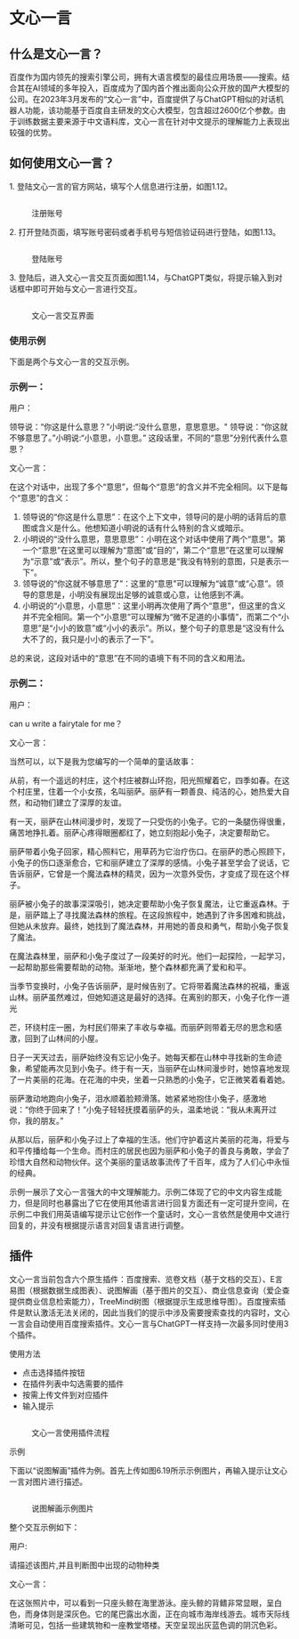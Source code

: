 # 文心一言

## 什么是文心一言？

百度作为国内领先的搜索引擎公司，拥有大语言模型的最佳应用场景——搜索。结合其在AI领域的多年投入，百度成为了国内首个推出面向公众开放的国产大模型的公司。在2023年3月发布的“文心一言”中，百度提供了与ChatGPT相似的对话机器人功能，该功能基于百度自主研发的文心大模型，包含超过2600亿个参数。由于训练数据主要来源于中文语料库，文心一言在针对中文提示的理解能力上表现出较强的优势。

## 如何使用文心一言？

1\. 登陆文心一言的官方网站，填写个人信息进行注册，如图1.12。

&#x20;

<figure><img src="../../.gitbook/assets/image (3).png" alt=""><figcaption><p>注册账号</p></figcaption></figure>

2\. 打开登陆页面，填写账号密码或者手机号与短信验证码进行登陆，如图1.13。

&#x20;

<figure><img src="../../.gitbook/assets/image (4).png" alt=""><figcaption><p>登陆账号</p></figcaption></figure>

3\. 登陆后，进入文心一言交互页面如图1.14，与ChatGPT类似，将提示输入到对话框中即可开始与文心一言进行交互。

<figure><img src="../../.gitbook/assets/image (5).png" alt=""><figcaption><p>文心一言交互界面</p></figcaption></figure>

### 使用示例

下面是两个与文心一言的交互示例。

### 示例一：

用户：

领导说：“你这是什么意思？”小明说:“没什么意思，意思意思。" 领导说：“你这就不够意思了。”小明说:“小意思，小意思。” 这段话里，不同的“意思”分别代表什么意思？

文心一言：

在这个对话中，出现了多个“意思”，但每个“意思”的含义并不完全相同。以下是每个“意思”的含义：

1. 领导说的“你这是什么意思”：在这个上下文中，领导问的是小明的话背后的意图或含义是什么。他想知道小明说的话有什么特别的含义或暗示。
2. 小明说的“没什么意思，意思意思”：小明在这个对话中使用了两个“意思”。第一个“意思”在这里可以理解为“意图”或“目的”，第二个“意思”在这里可以理解为“示意”或“表示”。所以，整个句子的意思是“我没有特别的意图，只是表示一下”。
3. 领导说的“你这就不够意思了”：这里的“意思”可以理解为“诚意”或“心意”。领导的意思是，小明没有展现出足够的诚意或心意，让他感到不满。
4. 小明说的“小意思，小意思”：这里小明再次使用了两个“意思”，但这里的含义并不完全相同。第一个“小意思”可以理解为“微不足道的小事情”，而第二个“小意思”是“小小的致意”或“小小的表示”。所以，整个句子的意思是“这没有什么大不了的，我只是小小的表示了一下”。

总的来说，这段对话中的“意思”在不同的语境下有不同的含义和用法。

### 示例二：

用户：

can u write a fairytale for me？

文心一言：

当然可以，以下是我为您编写的一个简单的童话故事：

从前，有一个遥远的村庄，这个村庄被群山环抱，阳光照耀着它，四季如春。在这个村庄里，住着一个小女孩，名叫丽萨。丽萨有一颗善良、纯洁的心，她热爱大自然，和动物们建立了深厚的友谊。

有一天，丽萨在山林间漫步时，发现了一只受伤的小兔子。它的一条腿伤得很重，痛苦地挣扎着。丽萨心疼得眼圈都红了，她立刻抱起小兔子，决定要帮助它。

丽萨带着小兔子回家，精心照料它，用草药为它治疗伤口。在丽萨的悉心照顾下，小兔子的伤口逐渐愈合，它和丽萨建立了深厚的感情。小兔子甚至学会了说话，它告诉丽萨，它曾是一个魔法森林的精灵，因为一次意外受伤，才变成了现在这个样子。

丽萨被小兔子的故事深深吸引，她决定要帮助小兔子恢复魔法，让它重返森林。于是，丽萨踏上了寻找魔法森林的旅程。在这段旅程中，她遇到了许多困难和挑战，但她从未放弃。最终，她找到了魔法森林，并用她的善良和勇气，帮助小兔子恢复了魔法。

在魔法森林里，丽萨和小兔子度过了一段美好的时光。他们一起探险，一起学习，一起帮助那些需要帮助的动物。渐渐地，整个森林都充满了爱和和平。

当季节变换时，小兔子告诉丽萨，是时候告别了。它将带着魔法森林的祝福，重返山林。丽萨虽然难过，但她知道这是最好的选择。在离别的那天，小兔子化作一道光

芒，环绕村庄一圈，为村民们带来了丰收与幸福。而丽萨则带着无尽的思念和感激，回到了山林间的小屋。

日子一天天过去，丽萨始终没有忘记小兔子。她每天都在山林中寻找新的生命迹象，希望能再次见到小兔子。终于有一天，当丽萨在山林间漫步时，她惊喜地发现了一片美丽的花海。在花海的中央，坐着一只熟悉的小兔子，它正微笑着看着她。

丽萨激动地跑向小兔子，泪水顺着脸颊滑落。她紧紧地抱住小兔子，感激地说：“你终于回来了！”小兔子轻轻抚摸着丽萨的头，温柔地说：“我从未离开过你，我的朋友。”

从那以后，丽萨和小兔子过上了幸福的生活。他们守护着这片美丽的花海，将爱与和平传播给每一个生命。而村庄的居民也因为丽萨和小兔子的善良与勇敢，学会了珍惜大自然和动物伙伴。这个美丽的童话故事流传了千百年，成为了人们心中永恒的经典。

示例一展示了文心一言强大的中文理解能力。示例二体现了它的中文内容生成能力，但是同时也暴露出了它在使用其他语言进行回复方面还有一定可提升空间，在示例二中我们用英语编写提示让它创作一个童话时，文心一言依然是使用中文进行回复的，并没有根据提示语言对回复语言进行调整。

## 插件

文心一言当前包含六个原生插件：百度搜索、览卷文档（基于文档的交互）、E言易图（根据数据生成图表）、说图解画（基于图片的交互）、商业信息查询（爱企查提供商业信息检索能力），TreeMind树图（根据提示生成思维导图）。百度搜索插件是默认激活无法关闭的，因此当我们的提示中涉及需要搜索查找的内容时，文心一言会自动使用百度搜索插件。文心一言与ChatGPT一样支持一次最多同时使用3个插件。

使用方法

* 点击选择插件按钮
* 在插件列表中勾选需要的插件
* 按需上传文件到对应插件
* 输入提示

&#x20;

<figure><img src="../../.gitbook/assets/image (6).png" alt=""><figcaption><p>文心一言使用插件流程</p></figcaption></figure>

示例

下面以“说图解画”插件为例。首先上传如图6.19所示示例图片，再输入提示让文心一言对图片进行描述。

&#x20;

<figure><img src="../../.gitbook/assets/image (7).png" alt=""><figcaption><p>说图解画示例图片</p></figcaption></figure>

整个交互示例如下：

用户:

请描述该图片,并且判断图中出现的动物种类

文心一言：

在这张照片中，可以看到一只座头鲸在海里游泳。座头鲸的背鳍非常显眼，呈白色，而身体则是深灰色。它的尾巴露出水面，正在向城市海岸线游去。城市天际线清晰可见，包括一些建筑物和一座教堂塔楼。天空呈现出灰蓝色调的阴沉色彩。
